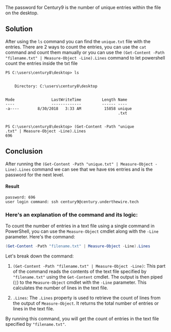 

The password for Century9 is the number of unique entries within the file on the desktop.

## Solution

After using the `ls` command you can find the `unique.txt` file with the entries. There are 2 ways to count the entries, you can use the `cat` command and count them manually or you can use the `(Get-Content -Path "filename.txt" | Measure-Object -Line).Lines` command to let powershell count the entries inside the txt file

```
PS C:\users\century8\desktop> ls


    Directory: C:\users\century8\desktop


Mode                LastWriteTime         Length Name
----                -------------         ------ ----
-a----        8/30/2018   3:33 AM          15858 unique
                                                 .txt


PS C:\users\century8\desktop> (Get-Content -Path "unique
.txt" | Measure-Object -Line).Lines
696
```


## Conclusion 

After running the `(Get-Content -Path "unique.txt" | Measure-Object -Line).Lines` command we can see that we have `696` entries and is the password for the next level.


#### Result

```
password: 696
user login command: ssh century9@century.underthewire.tech
```

### Here's an explanation of the command and its logic:

To count the number of entries in a text file using a single command in PowerShell, you can use the `Measure-Object` cmdlet along with the `-Line` parameter. Here's the command:

```powershell
(Get-Content -Path "filename.txt" | Measure-Object -Line).Lines
```

Let's break down the command:

1. `(Get-Content -Path "filename.txt" | Measure-Object -Line)`: This part of the command reads the contents of the text file specified by `"filename.txt"` using the `Get-Content` cmdlet. The output is then piped (`|`) to the `Measure-Object` cmdlet with the `-Line` parameter. This calculates the number of lines in the text file.

2. `.Lines`: The `.Lines` property is used to retrieve the count of lines from the output of `Measure-Object`. It returns the total number of entries or lines in the text file.

By running this command, you will get the count of entries in the text file specified by `"filename.txt"`.